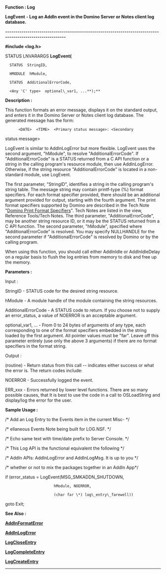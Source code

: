 




<!--
 /\* Font Definitions \*/
 @font-face
 {font-family:Courier;
 panose-1:2 7 4 9 2 2 5 2 4 4;}
@font-face
 {font-family:"Tms Rmn";
 panose-1:2 2 6 3 4 5 5 2 3 4;}
@font-face
 {font-family:Helv;
 panose-1:2 11 6 4 2 2 2 3 2 4;}
@font-face
 {font-family:"Cambria Math";
 panose-1:2 4 5 3 5 4 6 3 2 4;}
 /\* Style Definitions \*/
 p.MsoNormal, li.MsoNormal, div.MsoNormal
 {margin-top:0cm;
 margin-right:0cm;
 margin-bottom:8.0pt;
 margin-left:0cm;
 line-height:107%;
 font-size:11.0pt;
 font-family:"Calibri",sans-serif;}
.MsoChpDefault
 {font-size:11.0pt;}
.MsoPapDefault
 {margin-bottom:8.0pt;
 line-height:107%;}
 /\* Page Definitions \*/
 @page WordSection1
 {size:612.0pt 792.0pt;
 margin:72.0pt 72.0pt 72.0pt 72.0pt;}
div.WordSection1
 {page:WordSection1;}
-->




 


**Function : Log**



**LogEvent** **- Log an
AddIn event in the Domino Server or Notes client log database.**


**----------------------------------------------------------------------------------------------------------**



**#include <log.h>**



STATUS
LNVARARGS **LogEvent(**  

      STATUS  StringID,  

      HMODULE  hModule,  

      STATUS  AdditionalErrorCode,  

      <Any 'C' type>  optional\_var1, ...**);**



**Description :**



This
function formats an error message, displays it on the standard output, and
enters it in the Domino Server or Notes client log database.  The generated
message has the form:  

   

          <DATE>  <TIME>  <Primary status message>: <Secondary
status message>  

  

LogEvent is similar to AddInLogError but more flexible.  LogEvent uses the
second argument, "hModule", to resolve
"AdditionalErrorCode".  If "AdditionalErrorCode" is a
STATUS returned from a C API function or a string in the calling program's
resource module, then use AddInLogError.  Otherwise, if the string resource
"AdditionalErrorCode" is located in a non-standard module, use
LogEvent.  

  

The first parameter, "StringID", identifies a string in the calling
program's string table.  The message string may contain printf-type (%) format
specifiers.  For each format specifier provided, there should be an additional
argument provided for output, starting with the fourth argument.  The print
format specifiers supported by Domino are described in the Tech Note "[Domino Print Format Specifiers](notes:///8525872100478C66/61FD4E9848264AD28525620B006BA8BD/85255D56004D3F6385255B3E004F65FF)".  Tech
Notes are listed in the view, Reference Tools/Tech Notes.  The third parameter,
"AdditionalErrorCode", may be another string resource ID, or it may
be the STATUS returned from a C API function. The second parameter,
"hModule", specified where "AdditionalErrorCode" is
resolved.  You may specify NULLHANDLE for the second parameter if
"AdditionalErrorCode" is resolved by Domino or by the calling
program.


 


When using
this function, you should call either AddInIdle or AddInIdleDelay on a regular
basis to flush the log entries from memory to disk and free up the memory.


 


**Parameters :**



Input :  

StringID  -  STATUS code for the desired string resource.  

  

hModule  -  A module handle of the module containing the string resources.  

  

AdditionalErrorCode  -  A STATUS code to return.  If you choose not to supply
an error\_status, a value of NOERROR is an acceptable argument.  

  

optional\_var1, ...  -  From 0 to 24 bytes of arguments of any type, each
corresponding to one of the format specifiers embedded in the string loaded by
the first argument.  All pointer values must be "far".  Leave off
this parameter entirely (use only the above 3 arguments) if there are no format
specifiers in the format string.  

  




Output :  

(routine)  -  Return status from this call -- indicates either success or what
the error is. The return codes include:  

  

NOERROR - Successfully logged the event.  

  

ERR\_xxx - Errors returned by lower level functions.  There are so many possible
causes, that It is best to use the code in a call to OSLoadString and
display/log the error for the user.  

  

  




 **Sample Usage :**


/\* Add an Log Entry to
the Events item in the current Misc-   \*/  

/\* ellaneous Events Note being built for LOG.NSF.             \*/  

/\* Echo same text with time/date prefix to Server Console.    \*/  

/\* This Log API is the functional equivalent the following    \*/  

/\* AddIn APIs: AddInLogError and AddInLogMsg. It is up to you \*/  

/\* whether or not to mix the packages together in an AddIn App\*/  

  

if (error\_status = LogEvent(MSG\_SMKADDN\_SHUTDOWN,  

                          hModule, NOERROR,  

                          (char far \*) log\_entry\_farewell))  

   goto Exit;


 **See Also :**


**[AddInFormatError](AddInFormatError.md)**


**[AddInLogError](AddInLogError.md)**


**[LogCloseEntry](LogCloseEntry.md)**


**[LogCompleteEntry](LogCompleteEntry.md)**


**[LogCreateEntry](LogCreateEntry.md)**



----------------------------------------------------------------------------------------------------------


 





